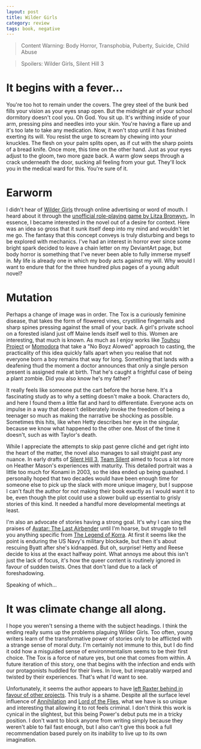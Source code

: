 ```yaml
---
layout: post
title: Wilder Girls
category: review
tags: book, negative
---
```


> Content Warning: Body Horror, Transphobia, Puberty, Suicide, Child Abuse

> Spoilers: Wilder Girls, Silent Hill 3

# It begins with a fever...
You're too hot to remain under the covers. The grey steel of the bunk bed fills
your vision as your eyes snap open. But the midnight air of your school dormitory
doesn't cool you. Oh God. You sit up. It's writhing inside of your arm, pressing
pins and needles into your skin. You're having a flare up and it's too late to
take any medication. Now, it won't stop until it has finished exerting its will.
You resist the urge to scream by chewing into your knuckles. The flesh on your palm
splits open, as if cut with the sharp points of a bread knife. Once more, this
time on the other hand. Just as your eyes adjust to the gloom, two more gaze
back. A warm glow seeps through a crack underneath the door, sucking all feeling
from your gut. They'll lock you in the medical ward for this. You're sure of it.

# Earworm
I didn't hear of
[Wilder Girls](https://www.goodreads.com/book/show/42505366-wilder-girls)
through online advertising or word of mouth. I heard about it through the
[unofficial role-playing game by Litza Bronwyn.](https://litzabronwyn.itch.io/bloom).
In essence, I became interested in the novel out of a desire for context. Here
was an idea so gross that it sunk itself deep into my mind and wouldn't let me
go. The fantasy that this concept conveys is truly disturbing and begs to be
explored with mechanics. I've had an interest in horror ever since some bright
spark decided to leave a chain letter on my DeviantArt page, but body horror is
something that I've never been able to fully immerse myself in. My life is
already one in which my body acts against my will. Why would I want to endure
that for the three hundred plus pages of a young adult novel?

# Mutation
Perhaps a change of image was in order. The Tox is a curiously feminine disease,
that takes the form of flowered vines, crystilline fingernails and sharp spines
pressing against the small of your back. A girl's private school on a forested
island just off Maine lends itself well to this. Women are interesting,
that much is known. As much as I enjoy works like
[Touhou Project](https://en.wikipedia.org/wiki/Touhou_Project) or
[Momodora](https://store.steampowered.com/app/428550/Momodora_Reverie_Under_The_Moonlight/)
that take a "No Boyz Alowed" approach to casting, the practicality of this idea
quickly falls apart when you realise that not everyone born a boy remains that
way for long. Something that lands with a deafening thud the moment a doctor
announces that only a single person present is assigned male at birth. That he's
caught a frightful case of being a plant zombie. Did you also know he's my father?

It really feels like someone put the cart before the horse here. It's a
fascinating study as to why a setting doesn't make a book. Characters do, and
here I found them a little flat and hard to differentiate. Everyone acts on
impulse in a way that doesn't deliberately invoke the freedom of being a
teenager so much as making the narrative be shocking as possible. Sometimes this
hits, like when Hetty describes her eye in the singular, because we know what
happened to the other one. Most of the time it doesn't, such as with Taylor's death.

While I appreciate the attempts to skip past genre cliché and get right into the
heart of the matter, the novel also manages to sail straight past any nuance. In
early drafts of
[Silent Hill 3](https://en.wikipedia.org/wiki/Silent_Hill_3),
[Team Silent](https://en.wikipedia.org/wiki/Team_Silent)
aimed to focus a lot more on Heather Mason's experiences with maturity. This
detailed portrait was a little too much for Konami in 2003, so the idea ended up
being quashed. I personally hoped that two decades would have been enough time
for someone else to pick up the slack with more unique imagery, but I suppose I
can't fault the author for not making their book exactly as I would want it to
be, even though the plot could use a slower build up essential to grisly stories
of this kind. It needed a handful more developmental meetings at least.

I'm also an advocate of stories having a strong goal. It's why I can sing the
praises of
[Avatar: The Last Airbender](https://en.wikipedia.org/wiki/Avatar:_The_Last_Airbender)
until I'm hoarse, but struggle to tell you anything specific from
[The Legend of Korra](https://en.wikipedia.org/wiki/The_Legend_of_Korra). At
first it seems like the point is enduring the US Navy's military blockade, but
then it's about rescuing Byatt after she's kidnapped. But oh, surprise! Hetty
and Reese decide to kiss at the exact halfway point. What annoys me about this
isn't just the lack of focus, it's how the queer content is routinely ignored in
favour of sudden twists. Ones that don't land due to a lack of foreshadowing.

Speaking of which...

# It was climate change all along.
I hope you weren't sensing a theme with the subject headings. I think the ending
really sums up the problems plaguing Wilder Girls. Too often, young writers
learn of the transformative power of stories only to be afflicted  with a
strange sense of moral duty. I'm certainly not immune to this, but I do find it
odd how a misguided sense of environmentalism seems to be their first choice.
The Tox is a force of nature yes, but one that comes from within. A future
iteration of this story, one that begins with the infection and ends with our
protagonists huddled for their lives. In love, but irreparably warped and
twisted by their experiences. That's what I'd want to see.

Unfortunately, it seems the author appears to have
[left Raxter behind in favour of other projects](https://itsrorypower.com/books/).
This truly is a shame. Despite all the surface level influence of
[Annihilation](https://en.wikipedia.org/wiki/Annihilation_(film))
and [Lord of the Flies](https://en.wikipedia.org/wiki/Lord_of_the_Flies),
what we have is so unique and interesting that allowing it to rot feels criminal.
I don't think this work is cynical in the slightest, but this being Power's debut
puts me in a tricky position. I don't want to block anyone from writing simply
because they weren't able to fail fast enough, but I also can't give this book a
full recommendation based purely on its inability to live up to its own imagination.